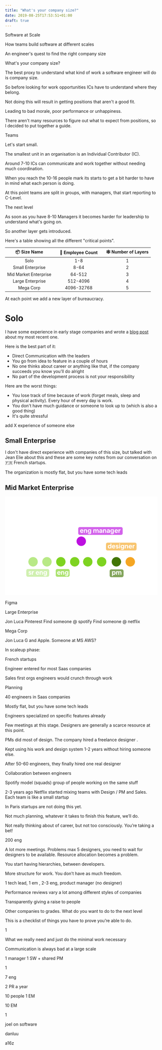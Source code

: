```yaml
---
title: "What's your company size?"
date: 2019-08-25T17:53:51+01:00
draft: true
---
```


Software at Scale

How teams build software at different scales

An engineer's quest to find the right company size

What's your company size? 

The best proxy to understand what kind of work a software engineer will do is company size.

So before looking for work opportunities ICs have to understand where they belong.

Not doing this will result in getting positions that aren't a good fit. 

Leading to bad morale, poor performance or unhappiness.

There aren't many resources to figure out what to expect from positions, so I decided to put together a guide.

Teams

Let's start small.

The smallest unit in an organisation is an Individual Contributor (IC).

Around 7-10 ICs can communicate and work together without needing much coordination.

When you reach the 10-16 people mark its starts to get a bit harder to have in mind what each person is doing.

At this point teams are split in groups, with managers, that start reporting to C-Level.

The next level

As soon as you have 8-10 Managers it becomes harder for leadership to understand what's going on.

So another layer gets introduced.

Here's a table showing all the different "critical points".

| 📦  Size Name     |  | 👥  Employee Count |  | 🕸  Number of Layers  |
| :-------------:|---|:-------------: |---| :----------------------:|
| Solo   ||  1-8  ||  1 |
| Small Enterprise  || 8-64 || 2 |
| Mid Market Enterprise  || 64-512 || 3 |
| Large Enterprise || 512-4096 || 4  |
|  Mega Corp ||   4096-32768  ||  5  |


At each point we add a new layer of bureaucracy.

# Solo

I have some experience in early stage companies and wrote a [blog post](/altacucina) about my most recent one.

Here is the best part of it:

* Direct Communication with the leaders
* You go from idea to feature in a couple of hours
* No one thinks about career or anything like that, if the company succeeds you know you'll do alright
* No part of the development process is not your responsibility

Here are the worst things:

* You lose track of time because of work (forget meals, sleep and physical activity). Every hour of every day is work.
* You don't have much guidance or someone to look up to (which is also a good thing)
* It's quite stressful

add X experience of someone else

## Small Enterprise

I don't have direct experience with companies of this size, but talked with Jean Elie about this and these are some key notes from our conversation on 🇫🇷 French startups.

The organization is mostly flat, but you have some tech leads


## Mid Market Enterprise


![](/company-size/team.png)

Figma

Large Enterprise

Jon Luca Pinterest
Find someone @ spotify
Find someone @ netflix

Mega Corp

Jon Luca G and Apple. Someone at MS
AWS?

In scaleup phase:

French startups

Engineer entered for most Saas companies

Sales first orgs engineers would crunch through work

Planning

40 engineers in Saas companies

Mostly flat, but you have some tech leads

Engineers specialized on specific features already

Few meetings at this stage. Designers are generally a scarce resource at this point. 

PMs did most of design. The company hired a freelance designer . 

Kept using his work and design system 1-2 years without hiring someone else.

After 50-60 engineers, they finally hired one real designer

Collaboration between engineers

Spotify model (squads) group of people working on the same stuff

2-3 years ago Netflix started mixing teams with Design / PM and Sales. Each team is like a small startup

In Paris startups are not doing this yet.

Not much planning, whatever it takes to finish this feature, we’ll do.

Not really thinking about of career, but not too consciously. You’re taking a bet!

200 eng

A lot more meetings. Problems max 5 designers, you need to wait for designers to be available. Resource allocation becomes a problem.

You start having hierarchies, between developers.

More structure for work. You don’t have as much freedom.

1 tech lead, 1 em , 2-3 eng, product manager (no designer)

Performance reviews vary a lot among different styles of companies

Transparently giving a raise to people

Other companies to grades. What do you want to do to the next level

This is a checklist of things you have to prove you’re able to do.

1 

What we really need and just do the minimal work necessary

 

Communication is always bad at a large scale

1 manager 1 SW + shared PM

1

7 eng 

2 PR a year

10 people 1 EM

10 EM

1

joel on software

danluu

a16z